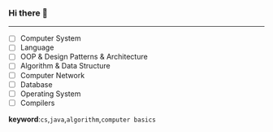 ### Hi there 👋
---

- [ ] Computer System
- [ ] Language
- [ ] OOP & Design Patterns & Architecture
- [ ] Algorithm & Data Structure
- [ ] Computer Network
- [ ] Database
- [ ] Operating System
- [ ] Compilers

**keyword**:`cs`,`java`,`algorithm`,`computer basics`

